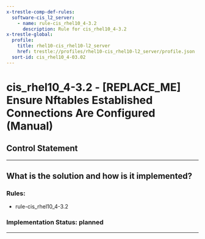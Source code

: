 ```yaml
---
x-trestle-comp-def-rules:
  software-cis_l2_server:
    - name: rule-cis_rhel10_4-3.2
      description: Rule for cis_rhel10_4-3.2
x-trestle-global:
  profile:
    title: rhel10-cis_rhel10-l2_server
    href: trestle://profiles/rhel10-cis_rhel10-l2_server/profile.json
  sort-id: cis_rhel10_4-03.02
---
```


# cis_rhel10_4-3.2 - \[REPLACE_ME\] Ensure Nftables Established Connections Are Configured (Manual)

## Control Statement

______________________________________________________________________

## What is the solution and how is it implemented?

<!-- For implementation status enter one of: implemented, partial, planned, alternative, not-applicable -->

<!-- Note that the list of rules under ### Rules: is read-only and changes will not be captured after assembly to JSON -->

<!-- Add control implementation description here for control: cis_rhel10_4-3.2 -->

### Rules:

  - rule-cis_rhel10_4-3.2

### Implementation Status: planned

______________________________________________________________________

